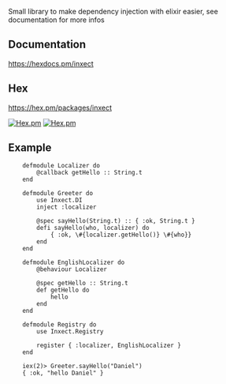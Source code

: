 Small library to make dependency injection with elixir easier, see documentation for more infos

## Documentation
https://hexdocs.pm/inxect

## Hex
https://hex.pm/packages/inxect

[![Hex.pm](https://img.shields.io/hexpm/dt/inxect.svg?maxAge=2592000)]()
[![Hex.pm](https://img.shields.io/hexpm/v/inxect.svg?maxAge=2592000)]()

## Example

        defmodule Localizer do
            @callback getHello :: String.t
        end

        defmodule Greeter do
            use Inxect.DI
            inject :localizer

            @spec sayHello(String.t) :: { :ok, String.t }
            defi sayHello(who, localizer) do
                { :ok, \#{localizer.getHello()} \#{who}}
            end
        end

        defmodule EnglishLocalizer do
            @behaviour Localizer
            
            @spec getHello :: String.t
            def getHello do
                hello
            end
        end

        defmodule Registry do
            use Inxect.Registry
            
            register { :localizer, EnglishLocalizer }
        end

        iex(2)> Greeter.sayHello("Daniel")
        { :ok, "hello Daniel" }